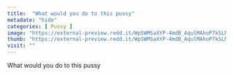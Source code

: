 ```yaml
---
title:  "What would you do to this pussy"
metadate: "hide"
categories: [ Pussy ]
image: "https://external-preview.redd.it/WpSWMSaXYP-4mdB_AqulMAhoP7kSLN5ckXzO6PZJMKE.jpg?auto=webp&s=0ee7760ad900f0513d8d90c569fb068a9f202998"
thumb: "https://external-preview.redd.it/WpSWMSaXYP-4mdB_AqulMAhoP7kSLN5ckXzO6PZJMKE.jpg?width=640&crop=smart&auto=webp&s=ca3138d315302b5091678b445f0959a0a645e780"
visit: ""
---
```

What would you do to this pussy
